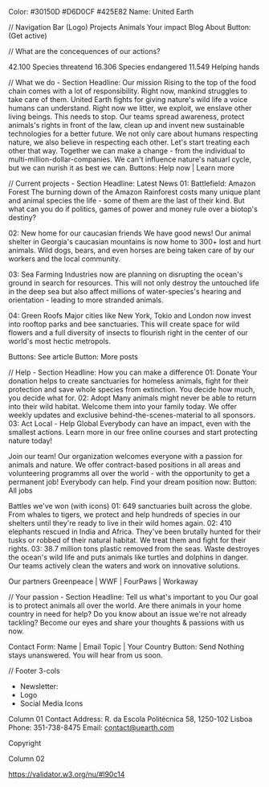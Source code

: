 Color: #30150D
#D6D0CF
#425E82
Name: United Earth

// Navigation Bar
(Logo)
Projects
Animals
Your impact
Blog
About
Button: (Get active)

// What are the concequences of our actions?

42.100 Species threatend
16.306 Species endangered
11.549 Helping hands

// What we do - Section
Headline: Our mission
Rising to the top of the food chain comes with a lot of responsibility. Right now, mankind struggles to take care of them.
United Earth fights for giving nature's wild life a voice humans can understand. Right now we litter, we exploit, we enslave other living beings. This needs to stop.
Our teams spread awareness, protect animals's rights in front of the law, clean up and invent new sustainable technologies for a better future.
We not only care about humans respecting nature, we also believe in respecting each other. Let's start treating each other that way.
Together we can make a change - from the individual to multi-million-dollar-companies.
We can't influence nature's natuarl cycle, but we can nurish it as best we can.
Buttons: Help now | Learn more

// Current projects - Section
Headline: Latest News
01: Battlefield: Amazon Forest
The burning down of the Amazon Rainforest costs many unique plant and animal species the life - some of them are the last of their kind. But what can you do if politics, games of power and money rule over a biotop's destiny?

02: New home for our caucasian friends
We have good news! Our animal shelter in Georgia's caucasian mountains is now home to 300+ lost and hurt animals. Wild dogs, bears, and even horses are being taken care of by our workers and the local community.

03: Sea Farming
Industries now are planning on disrupting the ocean's ground in search for resources. This will not only destroy the untouched life in the deep sea but also affect millions of water-species's hearing and orientation - leading to more stranded animals.

04: Green Roofs
Major cities like New York, Tokio and London now invest into rooftop parks and bee sanctuaries. This will create space for wild flowers and a full diversity of insects to flourish right in the center of our world's most hectic metropols.

Buttons: See article
Button: More posts

// Help - Section
Headline: How you can make a difference
01: Donate
Your donation helps to create sanctuaries for homeless animals, fight for their protection and save whole species from extinction. You decide how much, you decide what for.
02: Adopt
Many animals might never be able to return into their wild habitat. Welcome them into your family today. We offer weekly updates and exclusive behind-the-scenes-material to all sponsors.
03: Act Local - Help Global
Everybody can have an impact, even with the smallest actions. Learn more in our free online courses and start protecting nature today!

Join our team!
Our organization welcomes everyone with a passion for animals and nature. We offer contract-based positions in all areas and volunteering programms all over the world - with the opportunity to get a permanent job! Everybody can help. Find your dream position now:
Button: All jobs

Battles we've won
(with icons)
01: 649 sanctuaries built across the globe. From whales to tigers, we protect and help hundreds of species in our shelters until they're ready to live in their wild homes again.
02: 410 elephants rescued in India and Africa. They've been brutally hunted for their tusks or robbed of their natural habitat. We treat them and fight for their rights.
03: 38.7 million tons plastic removed from the seas. Waste destroyes the ocean's wild life and puts animals like turtles and dolphins in danger. Our teams actively clean the waters and work on innovative solutions.

Our partners
Greenpeace | WWF | FourPaws | Workaway

// Your passion - Section
Headline: Tell us what's important to you
Our goal is to protect animals all over the world. Are there animals in your home country in need for help? Do you know about an issue we're not already tackling? Become our eyes and share your thoughts & passions with us now.

Contact Form:
Name | Email
Topic | Your Country
Button: Send
Nothing stays unanswered. You will hear from us soon.

// Footer 3-cols

- Newsletter:
- Logo
- Social Media Icons

Column 01
Contact
Address: R. da Escola Politécnica 58, 1250-102 Lisboa
Phone: 351-738-8475
Email: contact@uearth.com

Copyright

Column 02

https://validator.w3.org/nu/#l90c14
